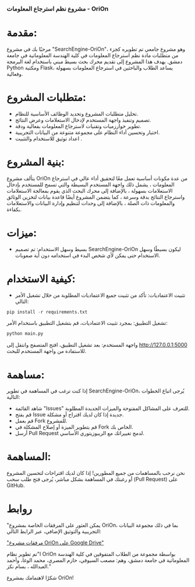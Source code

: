 
### مشروع نظم استرجاع المعلومات - OriOn 

# مقدمة: 
مرحبًا بك في مشروع "SearchEngine-OriOn"، وهو مشروع جامعي تم تطويره كجزء من متطلبات مادة نظم استرجاع المعلومات في كلية الهندسة المعلوماتية في جامعة دمشق. يهدف هذا المشروع إلى تقديم محرك بحث بسيط مبني باستخدام لغة البرمجة Python ومكتبة Flask، يساعد الطلاب والباحثين في استرجاع المعلومات بسهولة وفعالية.

# متطلبات المشروع:
-  تحليل متطلبات المشروع وتحديد الوظائف الأساسية للنظام.
- تصميم وتنفيذ واجهة المستخدم لإدخال الاستعلامات وعرض النتائج.
- تطوير خوارزميات وتقنيات لاسترجاع المعلومات بفعالية ودقة.
- اختبار وتحسين أداء النظام على مجموعة متنوعة من البيانات التجريبية.
- اعداد توثيق للاستخدام والتثبيت .

# بنية المشروع:
يتألف مشروع OriOn من عدة مكونات أساسية تعمل معًا لتحقيق أداء عالي في استرجاع المعلومات ، يشمل ذلك واجهة المستخدم البسيطة والتي تسمح للمستخدم بإدخال الاستعلامات بسهولة ، بالإضافة إلى محرك البحث الذي يقوم بمعالجة الاستعلامات واسترجاع النتائج بدقة وسرعة ، كما يتضمن المشروع أيضًا قاعدة بيانات لتخزين الوثائق والمعلومات ذات الصلة ، بالإضافة إلى وحدات لتنظيم وإدارة البيانات والاستعلامات بكفاءة.
# ميزات:
- بسيط وسهل الاستخدام: تم تصميم SearchEngine-OriOn ليكون بسيطًا وسهل الاستخدام حتى يمكن لأي شخص البدء في استخدامه دون أية صعوبات.


# كيفية الاستخدام:

- تثبيت الاعتماديات: تأكد من تثبيت جميع الاعتماديات المطلوبة من خلال تشغيل الأمر التالي:

```python
pip install -r requirements.txt
```
تشغيل التطبيق: بمجرد تثبيت الاعتماديات، قم بتشغيل التطبيق باستخدام الأمر:
```python
python main.py
```
واجهة المستخدم: بعد تشغيل التطبيق، افتح المتصفح وانتقل إلى http://127.0.0.1:5000 للاستفادة من واجهة المستخدم للبحث.

# مساهمة:
إذا كنت ترغب في المساهمة في تطوير SearchEngine-OriOn، يُرجى اتباع الخطوات التالية:

- شاهد القائمة "Issues" للتعرف على المشاكل المفتوحة والميزات الجديدة المطلوبة.
- قم بفتح Issue جديدة إذا كان لديك اقتراح أو مشكلة.
- قم بعمل Fork للمشروع.
- قم بتطوير الميزة أو إصلاح المشكلة في Fork الخاص بك.
- أرسل Pull Request لدمج تغييراتك مع الريبوزيتوري الأساسي.


# المساهمة:
نحن نرحب بالمساهمات من جميع المطورين! إذا كان لديك اقتراحات لتحسين المشروع أو رغبتك في المساهمة بشكل مباشر، يُرجى فتح طلب سحب (Pull Request) على GitHub.

# روابط
"يمكن العثور على المرفقات الخاصة بمشروع OriOn، بما في ذلك مجموعة البيانات التجريبية والتوثيق الإضافي، عبر الرابط التالي:

 ["مرفقات مشروع OriOn على Google Drive"](https://drive.google.com/drive/my-drive)


ا"تم تطوير نظام OriOn بواسطة مجموعة من الطلاب المتفوقين في كلية الهندسة المعلوماتية في جامعة دمشق، وهم: مصعب السيوفي، حازم المصري، محمد الوغا، وأحمد العبدالله ، بسام نكز."

شكرًا لاهتمامك بمشروع OriOn!
